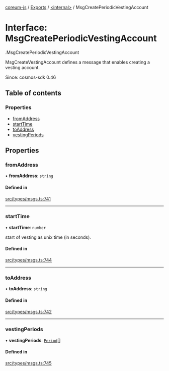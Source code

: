 [coreum-js](../README.md) / [Exports](../modules.md) / [<internal\>](../modules/internal_.md) / MsgCreatePeriodicVestingAccount

# Interface: MsgCreatePeriodicVestingAccount

[<internal>](../modules/internal_.md).MsgCreatePeriodicVestingAccount

MsgCreateVestingAccount defines a message that enables creating a vesting
account.

Since: cosmos-sdk 0.46

## Table of contents

### Properties

- [fromAddress](internal_.MsgCreatePeriodicVestingAccount.md#fromaddress)
- [startTime](internal_.MsgCreatePeriodicVestingAccount.md#starttime)
- [toAddress](internal_.MsgCreatePeriodicVestingAccount.md#toaddress)
- [vestingPeriods](internal_.MsgCreatePeriodicVestingAccount.md#vestingperiods)

## Properties

### fromAddress

• **fromAddress**: `string`

#### Defined in

[src/types/msgs.ts:741](https://github.com/PyramydLabs/coreum-js/blob/75debec/src/types/msgs.ts#L741)

___

### startTime

• **startTime**: `number`

start of vesting as unix time (in seconds).

#### Defined in

[src/types/msgs.ts:744](https://github.com/PyramydLabs/coreum-js/blob/75debec/src/types/msgs.ts#L744)

___

### toAddress

• **toAddress**: `string`

#### Defined in

[src/types/msgs.ts:742](https://github.com/PyramydLabs/coreum-js/blob/75debec/src/types/msgs.ts#L742)

___

### vestingPeriods

• **vestingPeriods**: [`Period`](../modules/internal_.md#period)[]

#### Defined in

[src/types/msgs.ts:745](https://github.com/PyramydLabs/coreum-js/blob/75debec/src/types/msgs.ts#L745)
